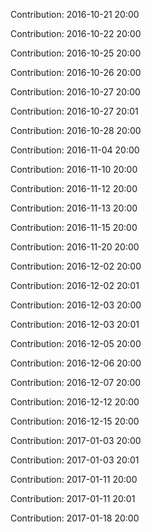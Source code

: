 Contribution: 2016-10-21 20:00

Contribution: 2016-10-22 20:00

Contribution: 2016-10-25 20:00

Contribution: 2016-10-26 20:00

Contribution: 2016-10-27 20:00

Contribution: 2016-10-27 20:01

Contribution: 2016-10-28 20:00

Contribution: 2016-11-04 20:00

Contribution: 2016-11-10 20:00

Contribution: 2016-11-12 20:00

Contribution: 2016-11-13 20:00

Contribution: 2016-11-15 20:00

Contribution: 2016-11-20 20:00

Contribution: 2016-12-02 20:00

Contribution: 2016-12-02 20:01

Contribution: 2016-12-03 20:00

Contribution: 2016-12-03 20:01

Contribution: 2016-12-05 20:00

Contribution: 2016-12-06 20:00

Contribution: 2016-12-07 20:00

Contribution: 2016-12-12 20:00

Contribution: 2016-12-15 20:00

Contribution: 2017-01-03 20:00

Contribution: 2017-01-03 20:01

Contribution: 2017-01-11 20:00

Contribution: 2017-01-11 20:01

Contribution: 2017-01-18 20:00

